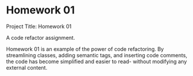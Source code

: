 # Homework 01

Project Title: Homework 01

A code refactor assignment. 

Homework 01 is an example of the power of code refactoring. By streamlining classes, adding semantic tags, and inserting code comments, the code has become simplified and easier to read- without modifying any external content. 